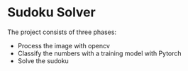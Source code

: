 # Sudoku Solver 
The project consists of three phases:

* Process the image with opencv
* Classify the numbers with a training model with Pytorch
* Solve the sudoku

